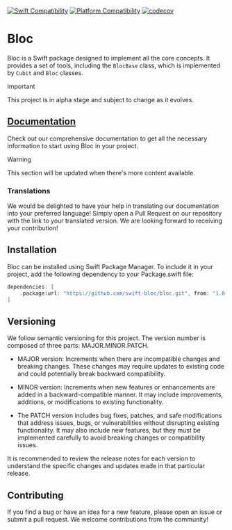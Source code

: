 [![Swift Compatibility](https://img.shields.io/endpoint?url=https%3A%2F%2Fswiftpackageindex.com%2Fapi%2Fpackages%2Fswift-bloc%2Fbloc%2Fbadge%3Ftype%3Dswift-versions)](https://swiftpackageindex.com/swift-bloc/bloc)
[![Platform Compatibility](https://img.shields.io/endpoint?url=https%3A%2F%2Fswiftpackageindex.com%2Fapi%2Fpackages%2Fswift-bloc%2Fbloc%2Fbadge%3Ftype%3Dplatforms)](https://swiftpackageindex.com/swift-bloc/bloc)
[![codecov](https://codecov.io/gh/swift-bloc/bloc/graph/badge.svg?token=QMDZU36A3C)](https://codecov.io/gh/swift-bloc/bloc)

# Bloc

Bloc is a Swift package designed to implement all the core concepts. It provides a set of tools, including the `BlocBase` class, which is implemented by `Cubit` and `Bloc` classes.

> [!IMPORTANT]
> This project is in alpha stage and subject to change as it evolves.

## [Documentation](https://swiftpackageindex.com/swift-bloc/bloc/main/documentation/bloc)

Check out our comprehensive documentation to get all the necessary information to start using Bloc in your project.

> [!WARNING]
> This section will be updated when there's more content available.

### Translations

We would be delighted to have your help in translating our documentation into your preferred language! Simply open a Pull Request on our repository with the link to your translated version. We are looking forward to receiving your contribution!

## Installation

Bloc can be installed using Swift Package Manager. To include it in your project, add the following dependency to your Package.swift file:

```swift
dependencies: [
    .package(url: "https://github.com/swift-bloc/bloc.git", from: "1.0.0")
]
```

<!--
## Usage

- TODO

This is just a simple example of what Bloc can do. Check out the documentation for more information on how to use it.
-->

## Versioning

We follow semantic versioning for this project. The version number is composed of three parts: MAJOR.MINOR.PATCH.

- MAJOR version: Increments when there are incompatible changes and breaking changes. These changes may require updates to existing code and could potentially break backward compatibility.

- MINOR version: Increments when new features or enhancements are added in a backward-compatible manner. It may include improvements, additions, or modifications to existing functionality.

- The PATCH version includes bug fixes, patches, and safe modifications that address issues, bugs, or vulnerabilities without disrupting existing functionality. It may also include new features, but they must be implemented carefully to avoid breaking changes or compatibility issues.

It is recommended to review the release notes for each version to understand the specific changes and updates made in that particular release.

## Contributing

If you find a bug or have an idea for a new feature, please open an issue or  submit a pull request. We welcome contributions from the community!